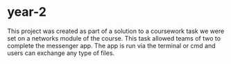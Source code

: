 # year-2

This project was created as part of a solution to a coursework task we were set on a networks module of the course. This task allowed teams of two to complete the messenger app. The app is run via the terminal or cmd and users can exchange any type of files.
